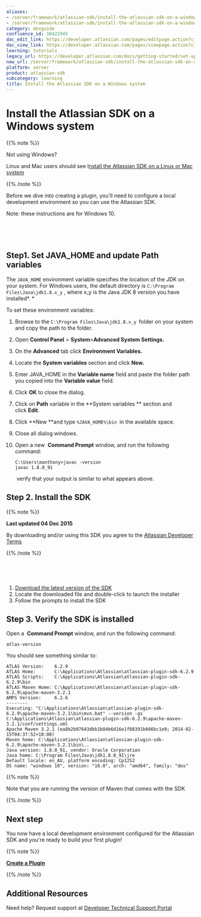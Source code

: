 ```yaml
---
aliases:
- /server/framework/atlassian-sdk/install-the-atlassian-sdk-on-a-windows-system-10421945.html
- /server/framework/atlassian-sdk/install-the-atlassian-sdk-on-a-windows-system-10421945.md
category: devguide
confluence_id: 10421945
dac_edit_link: https://developer.atlassian.com/pages/editpage.action?cjm=wozere&pageId=10421945
dac_view_link: https://developer.atlassian.com/pages/viewpage.action?cjm=wozere&pageId=10421945
learning: tutorials
legacy_url: https://developer.atlassian.com/docs/getting-started/set-up-the-atlassian-plugin-sdk-and-build-a-project/install-the-atlassian-sdk-on-a-windows-system
new_url: /server/framework/atlassian-sdk/install-the-atlassian-sdk-on-a-windows-system
platform: server
product: atlassian-sdk
subcategory: learning
title: Install the Atlassian SDK on a Windows system
---
```

# Install the Atlassian SDK on a Windows system

{{% note %}}

Not using Windows?

Linux and Mac users should see I[nstall the Atlassian SDK on a Linux or Mac system](https://developer.atlassian.com/display/DOCS/Install+the+Atlassian+SDK+on+a+Linux+or+Mac+system)

{{% /note %}}

  

Before we dive into creating a plugin, you'll need to configure a local development environment so you can use the Atlassian SDK.  

Note: these instructions are for Windows 10.

 

 

## Step1. Set JAVA\_HOME and update Path variables

The `JAVA_HOME` environment variable specifies the location of the JDK on your system. For Windows users, the default directory is `C:\Program Files\Java\jdk1.8.x_y` , where x\_y is the Java JDK 8 version you have installed*. *

To set these environment variables:

1.  Browse to the `C:\Program Files\Java\jdk1.8.x_y `folder on your system and copy the path to the folder.
2.  Open **Control Panel** &gt; **System**&gt;**Advanced System Settings.**
3.  On the **Advanced** tab click **Environment Variables.**
4.  Locate the **System variables** section and click **New.**
5.  Enter JAVA\_HOME in the **Variable name** field and paste the folder path you copied into the **Variable value** field.
6.  Click **OK** to close the dialog.
7.  Click on **Path** variable in the **System variables ** section and click **Edit**. 
8.  Click **New **and type `%JAVA_HOME%\bin `in the available space.
9.  Close all dialog windows.
10. Open a new  **Command Prompt** window, and run the following command:

    ``` text
    C:\Users\manthony>javac -version
    javac 1.8.0_91
    ```

     verify that your output is similar to what appears above.

## Step 2. Install the SDK

{{% note %}}

**Last updated 04 Dec 2015**

By downloading and/or using this SDK you agree to the <span class="underline">[Atlassian Developer Terms](Atlassian-Developer-Terms_37879876.html)</span>

{{% /note %}}

 

 

1.  <a href="https://marketplace.atlassian.com/download/plugins/atlassian-plugin-sdk-windows" class="external-link">Download the latest version of the SDK</a> 
2.  Locate the downloaded file and double-click to launch the installer
3.  Follow the prompts to install the SDK

## Step 3. Verify the SDK is installed

Open a  **Command Prompt** window, and run the following command:

``` text
atlas-version
```

You should see something similar to:

``` text
ATLAS Version:    6.2.9
ATLAS Home:       C:\Applications\Atlassian\atlassian-plugin-sdk-6.2.9
ATLAS Scripts:    C:\Applications\Atlassian\atlassian-plugin-sdk-6.2.9\bin
ATLAS Maven Home: C:\Applications\Atlassian\atlassian-plugin-sdk-6.2.9\apache-maven-3.2.1
AMPS Version:     6.2.6
--------
Executing: "C:\Applications\Atlassian\atlassian-plugin-sdk-6.2.9\apache-maven-3.2.1\bin\mvn.bat" --version -gs C:\Applications\Atlassian\atlassian-plugin-sdk-6.2.9\apache-maven-3.2.1/conf/settings.xml
Apache Maven 3.2.1 (ea8b2b07643dbb1b84b6d16e1f08391b666bc1e9; 2014-02-15T04:37:52+10:00)
Maven home: C:\Applications\Atlassian\atlassian-plugin-sdk-6.2.9\apache-maven-3.2.1\bin\..
Java version: 1.8.0_91, vendor: Oracle Corporation
Java home: C:\Program Files\Java\jdk1.8.0_91\jre
Default locale: en_AU, platform encoding: Cp1252
OS name: "windows 10", version: "10.0", arch: "amd64", family: "dos"
```

{{% note %}}

Note that you are running the version of Maven that comes with the SDK

{{% /note %}}

## Next step

You now have a local development environment configured for the Atlassian SDK and you're ready to build your first plugin!

{{% note %}}

**[Create a Plugin](https://developer.atlassian.com/display/DOCS/Create+a+HelloWorld+Plugin+Project)**

{{% /note %}}

## Additional Resources

Need help? Request support at <a href="https://ecosystem.atlassian.net/servicedesk/customer/portal/14" class="external-link">Developer Technical Support Portal</a>





















